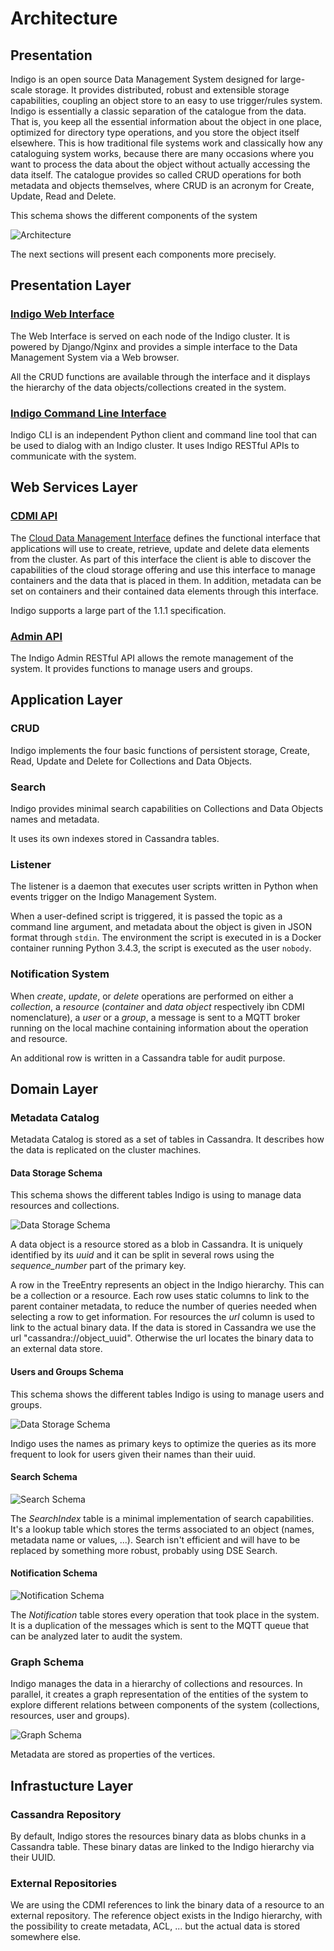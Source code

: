 Architecture
============

## Presentation

Indigo is an open source Data Management System designed for large-scale storage.
It provides distributed, robust and extensible storage capabilities, coupling
an object store to an easy to use trigger/rules system.
Indigo is essentially a classic separation of the catalogue from the data. That
is, you keep all the essential information about the object in one place,
optimized for directory type operations, and you store the object itself
elsewhere.  This is how traditional file systems work and classically how any
cataloguing system works, because there are many occasions where you want to
process the data about the object without actually accessing the data itself.
The catalogue provides so called CRUD operations for both metadata and objects
themselves, where CRUD is an acronym for Create, Update, Read and Delete.

This schema shows the different components of the system

![Architecture](img/architecture.png)

The next sections will present each components more precisely.


## Presentation Layer

### [Indigo Web Interface](https://github.com/Indigo-Uliv/indigo-web)

The Web Interface is served on each node of the Indigo cluster. It is powered by
Django/Nginx and provides a simple interface to the Data Management System via a
Web browser.

All the CRUD functions are available through the interface and it displays the
hierarchy of the data objects/collections created in the system.

### [Indigo Command Line Interface](https://github.com/Indigo-Uliv/indigo-cli)

Indigo CLI is an independent Python client and command line tool that can be
used to dialog with an Indigo cluster. It uses Indigo RESTful APIs to communicate
with the system.


## Web Services Layer

### [CDMI API](https://github.com/Indigo-Uliv/indigo-web)

The [Cloud Data Management Interface](https://www.snia.org/cdmi) defines the
functional interface that applications will use to create, retrieve, update and
delete data elements from the cluster. As part of this interface the client is
able to discover the capabilities of the cloud storage offering and use this
interface to manage containers and the data that is placed in them. In addition,
metadata can be set on containers and their contained data elements through this
interface.

Indigo supports a large part of the 1.1.1 specification.

### [Admin API](https://github.com/Indigo-Uliv/indigo-web)

The Indigo Admin RESTful API allows the remote management of the system. It
provides functions to manage users and groups.

## Application Layer

### CRUD

Indigo implements the four basic functions of persistent storage, Create, Read,
Update and Delete for Collections and Data Objects.

### Search

Indigo provides minimal search capabilities on Collections and Data Objects names
and metadata.

It uses its own indexes stored in Cassandra tables.

### Listener

The listener is a daemon that executes user scripts written in Python when
events trigger on the Indigo Management System.

When a user-defined script is triggered, it is passed the topic as a command
line argument, and metadata about the object is given in JSON format through
`stdin`. The environment the script is executed in is a Docker container running
Python 3.4.3, the script is executed as the user `nobody`.

### Notification System

When *create*, *update*, or *delete* operations are performed on either a
*collection*,  a *resource* (*container* and *data object* respectively ibn CDMI
nomenclature), a *user* or a *group*, a message is sent to a MQTT broker running
on the local machine containing information about the operation and resource.

An additional row is written in a Cassandra table for audit purpose.


## Domain Layer

### Metadata Catalog

Metadata Catalog is stored as a set of tables in Cassandra. It describes how
the data is replicated on the cluster machines.

#### Data Storage Schema

This schema shows the different tables Indigo is using to manage data resources
and collections.

![Data Storage Schema](img/data_model.png)

A data object is a resource stored as a blob in Cassandra. It is uniquely
identified by its _uuid_ and it can be split in several rows using the
_sequence_number_ part of the primary key.

A row in the TreeEntry represents an object in the Indigo hierarchy. This can
be a collection or a resource. Each row uses static columns to link to the
parent container metadata, to reduce the number of queries needed when selecting
a row to get information. For resources the _url_ column is used to link to the
actual binary data. If the data is stored in Cassandra we use the url
"cassandra://object_uuid". Otherwise the url locates the binary data to an
external data store.

#### Users and Groups Schema

This schema shows the different tables Indigo is using to manage users and
groups.

![Data Storage Schema](img/user_model.png)

Indigo uses the names as primary keys to optimize the queries as its more
frequent to look for users given their names than their uuid.

#### Search Schema

![Search Schema](img/search_model.png)

The _SearchIndex_ table is a minimal implementation of search capabilities. It's a
lookup table which stores the terms associated to an object (names, metadata
name or values, ...). Search isn't efficient and will have to be replaced by
something more robust, probably using DSE Search.

#### Notification Schema

![Notification Schema](img/notification_model.png)

The _Notification_ table stores every operation that took place in the system.
It is a duplication of the messages which is sent to the MQTT queue that can be
analyzed later to audit the system.


### Graph Schema

Indigo manages the data in a hierarchy of collections and resources. In parallel,
it creates a graph representation of the entities of the system to explore
different relations between components of the system (collections, resources,
user and groups).

![Graph Schema](img/graph_model.png)

Metadata are stored as properties of the vertices.


## Infrastucture Layer

### Cassandra Repository

By default, Indigo stores the resources binary data as blobs chunks in a Cassandra
table. These binary datas are linked to the Indigo hierarchy via their UUID.


### External Repositories

We are using the CDMI references to link the binary data of a resource to an
external repository. The reference object exists in the Indigo hierarchy, with
the possibility to create metadata, ACL, ... but the actual data is stored
somewhere else.
